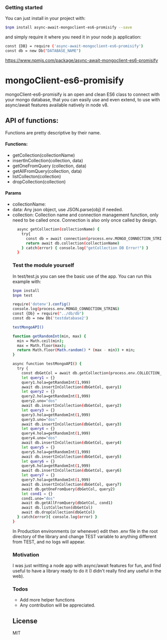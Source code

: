 ### Getting started
You can just install in your project with:

```sh
$npm install async-await-mongoclient-es6-promisify --save
```
and simply require it where you need it in your node js application:
```sh
const {DB} = require ('async-await-mongoclient-es6-promisify')
const db = new Db("DATABASE_NAME")

```

https://www.npmjs.com/package/async-await-mongoclient-es6-promisify

# mongoClient-es6-promisify

mongoClient-es6-promisify is an open and clean ES6 class to connect with your
mongo database, that you can easily use and even extend, to use with async/await
features available natively in node v8.

## API of functions:
Functions are pretty descriptive by their name.

#### Functions:
  - getCollection(collectionName)
  - insertInCollection(collection, data)
  - getOneFromQuery (collection, data)
  - getAllFromQuery(collection, data)
  - listCollecton(collection)
  - dropCollection(collection)

#### Params  
 - collectionName: <String>
 - data: <Object> Any json object, use JSON.parse(obj) if needed.
 - collection:
 Collection name and connection management function, only need to be called once. Connection is also only once called by design.

  ```sh
    async getCollection(collectionName) {
      try{
        const db = await connection(process.env.MONGO_CONNECTION_STRING+this.dbName )
        return await db.collection(collectionName)
      } catch(error) { console.log("getCollection DB Error!") }
    }
  ```

### Test the module yourself
In test/test.js you can see the basic use of the app. You can run this example with:
```sh
$npm install
$npm test
```

```sh
require('dotenv').config()
console.log(process.env.MONGO_CONNECTION_STRING)
const {Db} = require("../db/db")
const db = new Db('testdatabase2')

testMongoAPI()

function getRandomInt(min, max) {
  min = Math.ceil(min);
  max = Math.floor(max);
  return Math.floor(Math.random() * (max - min)) + min;
}

async function testMongoAPI() {
  try {
    const dbGetCol = await db.getCollection(process.env.COLLECTION_NAME)
    let query1 = {}
    query1.hola=getRandomInt(1,999)
    await db.insertInCollection(dbGetCol, query1)
    let query2 = {}
    query2.hola=getRandomInt(1,999)
    query2.uno="dos"
    await db.insertInCollection(dbGetCol, query2)
    let query3 = {}
    query3.hola=getRandomInt(1,999)
    query3.uno="dos"
    await db.insertInCollection(dbGetCol, query3)
    let query4 = {}
    query4.hola=getRandomInt(1,999)
    query4.uno="dos"
    await db.insertInCollection(dbGetCol, query4)
    let query5 = {}
    query5.hola=getRandomInt(1,999)
    await db.insertInCollection(dbGetCol, query5)
    let query6 = {}
    query6.hola=getRandomInt(1,999)
    await db.insertInCollection(dbGetCol, query6)
    let query7 = {}
    query7.hola=getRandomInt(1,999)
    await db.insertInCollection(dbGetCol, query7)
    await db.getOneFromQuery(dbGetCol, query2)
    let cond1 = {}
    cond1.uno="dos"
    await db.getAllFromQuery(dbGetCol, cond1)
    await db.listCollecton(dbGetCol)
    await db.dropCollection(dbGetCol)
  } catch(error){ console.log(error) }
}

```

In Production environments (or whenever) edit then .env file in the root directory of the library and change TEST variable to anything different from TEST, and no logs will appear.

### Motivation
I was just writting a node app with async/await features for fun, and find useful to have a library ready to do it (I didn't really find any useful in the web).

### Todos

 - Add more helper functions
 - Any contribution will be appreciated.

License
----

MIT

